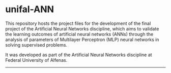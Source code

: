 # unifal-ANN

This repository hosts the project files for the development of the final project of the Artificial Neural Networks discipline, which aims to validate the learning outcomes of artificial neural networks (ANNs) through the analysis of parameters of Multilayer Perceptron (MLP) neural networks in solving supervised problems.

It was developed as part of the Artificial Neural Networks discipline at Federal University of Alfenas.

***
